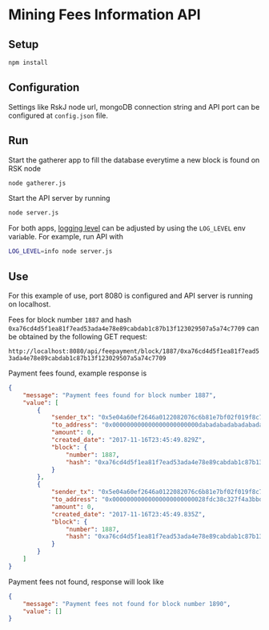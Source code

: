 # Mining Fees Information API

## Setup

```bash
npm install
```

## Configuration

Settings like RskJ node url, mongoDB connection string and API port can be configured at `config.json` file.

## Run

Start the gatherer app to fill the database everytime a new block is found on RSK node

```bash
node gatherer.js
```

Start the API server by running

```bash
node server.js
```

For both apps, [logging level](https://github.com/winstonjs/winston#logging-levels) can be adjusted by using the `LOG_LEVEL` env variable. For example, run API with

```bash
LOG_LEVEL=info node server.js
```

## Use

For this example of use, port 8080 is configured and API server is running on localhost.

Fees for block number `1887` and hash `0xa76cd4d5f1ea81f7ead53ada4e78e89cabdab1c87b13f123029507a5a74c7709` can be obtained by the following GET request:

`http://localhost:8080/api/feepayment/block/1887/0xa76cd4d5f1ea81f7ead53ada4e78e89cabdab1c87b13f123029507a5a74c7709`

Payment fees found, example response is

```json
{
    "message": "Payment fees found for block number 1887",
    "value": [
        {
            "sender_tx": "0x5e04a60ef2646a0122082076c6b81e7bf02f019f8c7971d16a485e2a12f126cc",
            "to_address": "0x000000000000000000000000dabadabadabadabadabadabadabadabadaba0001",
            "amount": 0,
            "created_date": "2017-11-16T23:45:49.829Z",
            "block": {
                "number": 1887,
                "hash": "0xa76cd4d5f1ea81f7ead53ada4e78e89cabdab1c87b13f123029507a5a74c7709"
            }
        },
        {
            "sender_tx": "0x5e04a60ef2646a0122082076c6b81e7bf02f019f8c7971d16a485e2a12f126cc",
            "to_address": "0x00000000000000000000000028fdc38c327f4a3bbdf9501fd3a01ac7228c7af7",
            "amount": 0,
            "created_date": "2017-11-16T23:45:49.835Z",
            "block": {
                "number": 1887,
                "hash": "0xa76cd4d5f1ea81f7ead53ada4e78e89cabdab1c87b13f123029507a5a74c7709"
            }
        }
    ]
}
```

Payment fees not found, response will look like

```json 
{
    "message": "Payment fees not found for block number 1890",
    "value": []
}
``` 
